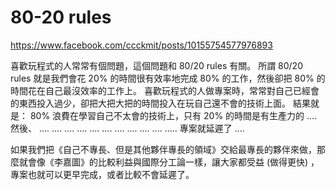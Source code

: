 # 80-20 rules

https://www.facebook.com/ccckmit/posts/10155754577976893

喜歡玩程式的人常常有個問題，這個問題和 80/20 rules 有關。
所謂 80/20 rules 就是我們會花 20% 的時間很有效率地完成 80% 的工作，然後卻把 80% 的時間花在自己最沒效率的工作上。
喜歡玩程式的人做專案時，常常對自己已經會的東西投入過少，卻把大把大把的時間投入在玩自己還不會的技術上面。
結果就是： 80% 浪費在學習自己不太會的技術上，只有 20% 的時間是有生產力的 ....
然後、 ....
....
....
....
....
....
....
....
....
....
..... 專案就延遲了 ....

如果我們把《自己不專長、但是其他夥伴專長的領域》交給最專長的夥伴來做，那麼就會像《李嘉圖》的比較利益與國際分工論一樣，讓大家都受益 (做得更快) ，專案也就可以更早完成，或者比較不會延遲了。

